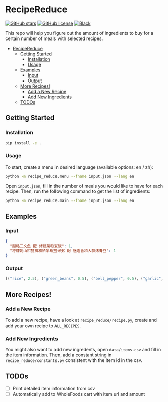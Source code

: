 # RecipeReduce

[![GitHub stars](https://img.shields.io/github/stars/qibinc/RecipeReduce)](https://github.com/qibinc/RecipeReduce/stargazers)
[![GitHub license](https://img.shields.io/github/license/qibinc/RecipeReduce)](https://github.com/qibinc/RecipeReduce/blob/master/LICENSE)
[![Black](https://img.shields.io/badge/code%20style-black-000000.svg)](https://github.com/ambv/black)

This repo will help you figure out the amount of ingredients to buy for a certain number of meals with selected recipes.

- [RecipeReduce](#recipereduce)
  - [Getting Started](#getting-started)
    - [Installation](#installation)
    - [Usage](#usage)
  - [Examples](#examples)
    - [Input](#input)
    - [Output](#output)
  - [More Recipes!](#more-recipes)
    - [Add a New Recipe](#add-a-new-recipe)
    - [Add New Ingredients](#add-new-ingredients)
  - [TODOs](#todos)

## Getting Started

### Installation

```bash
pip install -e .
```

### Usage

To start, create a menu in desired language (available options: en / zh):

```bash
python -m recipe_reduce.menu --fname input.json --lang en
```

Open `input.json`, fill in the number of meals you would like to have for each recipe. Then, run the following command to get the list of ingredients:

```bash
python -m recipe_reduce.main --fname input.json --lang en
```

## Examples

### Input

```json
{
  "甜粘三文鱼 配 烤蔬菜和米饭": 1,
  "柠檬刺山柑猪排和帕尔马玉米粥 配 迷迭香和大蒜烤青豆": 1
}
```

### Output

```python
[("rice", 2.5), ("green_beans", 0.5), ("bell_pepper", 0.5), ("garlic", 1.0), ("sesame", 0.125), ("tamari", 0.25), ("salmon", 5), ("sweet_chili_sauce", 1.5), ("lime", 0.5), ("chives", 0.125), ("rosemary", 0.125), ("lemon", 0.5), ("parmesan", 0.375), ("polenta", 1.5), ("pork", 6), ("turkey_broth_con", 0.5), ("caper", 0.5)]
```

## More Recipes!

### Add a New Recipe

To add a new recipe, have a look at  `recipe_reduce/recipe.py`, create and add your own recipe to `ALL_RECIPES`.

### Add New Ingredients

You might also want to add new ingredents, open `data/items.csv` and fill in the item information. Then, add a constant string in `recipe_reduce/constants.py` consistent with the item id in the csv.

## TODOs

- [ ] Print detailed item information from csv
- [ ] Automatically add to WholeFoods cart with item url and amount
